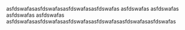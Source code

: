 asfdswafasasfdswafasasfdswafasasfdswafas
asfdswafas
asfdswafas
asfdswafas
asfdswafas
asfdswafasasfdswafasasfdswafasasfdswafasasfdswafasasfdswafas